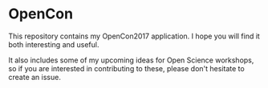 # OpenCon

This repository contains my OpenCon2017 application. I hope you will find it both interesting and useful. 

It also includes some of my upcoming ideas for Open Science workshops, so if you are interested in contributing to these, please don't hesitate to create an issue.
